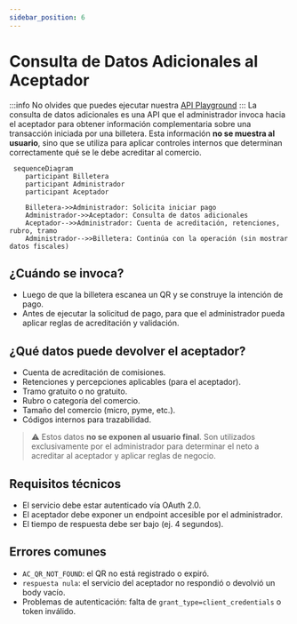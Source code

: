 ```yaml
---
sidebar_position: 6
---
```


# Consulta de Datos Adicionales al Aceptador
:::info
No olvides que puedes ejecutar nuestra [API Playground](/dlcs/developers/portalApi/pct_for_acquirers) 
:::
La consulta de datos adicionales es una API que el administrador invoca hacia el aceptador para obtener información complementaria sobre una transacción iniciada por una billetera. Esta información **no se muestra al usuario**, sino que se utiliza para aplicar controles internos que determinan correctamente qué se le debe acreditar al comercio.
```mermaid
 sequenceDiagram
    participant Billetera
    participant Administrador
    participant Aceptador

    Billetera->>Administrador: Solicita iniciar pago
    Administrador->>Aceptador: Consulta de datos adicionales
    Aceptador-->>Administrador: Cuenta de acreditación, retenciones, rubro, tramo
    Administrador-->>Billetera: Continúa con la operación (sin mostrar datos fiscales) 
```

## ¿Cuándo se invoca?

- Luego de que la billetera escanea un QR y se construye la intención de pago.
- Antes de ejecutar la solicitud de pago, para que el administrador pueda aplicar reglas de acreditación y validación.

## ¿Qué datos puede devolver el aceptador?

- Cuenta de acreditación de comisiones.
- Retenciones y percepciones aplicables (para el aceptador).
- Tramo gratuito o no gratuito.
- Rubro o categoría del comercio.
- Tamaño del comercio (micro, pyme, etc.).
- Códigos internos para trazabilidad.

> ⚠️ Estos datos **no se exponen al usuario final**. Son utilizados exclusivamente por el administrador para determinar el neto a acreditar al aceptador y aplicar reglas de negocio.

## Requisitos técnicos

- El servicio debe estar autenticado vía OAuth 2.0.
- El aceptador debe exponer un endpoint accesible por el administrador.
- El tiempo de respuesta debe ser bajo (ej. 4 segundos).

## Errores comunes

- `AC_QR_NOT_FOUND`: el QR no está registrado o expiró.
- `respuesta nula`: el servicio del aceptador no respondió o devolvió un body vacío.
- Problemas de autenticación: falta de `grant_type=client_credentials` o token inválido.
